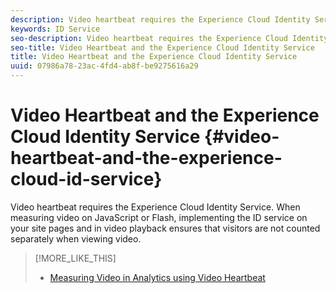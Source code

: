 ```yaml
---
description: Video heartbeat requires the Experience Cloud Identity Service. When measuring video on JavaScript or Flash, implementing the ID service on your site pages and in video playback ensures that visitors are not counted separately when viewing video.
keywords: ID Service
seo-description: Video heartbeat requires the Experience Cloud Identity Service. When measuring video on JavaScript or Flash, implementing the ID service on your site pages and in video playback ensures that visitors are not counted separately when viewing video.
seo-title: Video Heartbeat and the Experience Cloud Identity Service
title: Video Heartbeat and the Experience Cloud Identity Service
uuid: 07986a78-23ac-4fd4-ab8f-be9275616a29
---
```


# Video Heartbeat and the Experience Cloud Identity Service {#video-heartbeat-and-the-experience-cloud-id-service}

Video heartbeat requires the Experience Cloud Identity Service. When measuring video on JavaScript or Flash, implementing the ID service on your site pages and in video playback ensures that visitors are not counted separately when viewing video.

>[!MORE_LIKE_THIS]
>
>* [Measuring Video in Analytics using Video Heartbeat](https://marketing.adobe.com/resources/help/en_US/sc/appmeasurement/hbvideo/)
